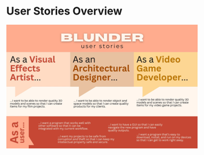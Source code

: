 # User Stories Overview

![User Stories](https://github.com/gettingera/Blunder/blob/main/doc/diagrams/user_stories/userstories.jpg)
